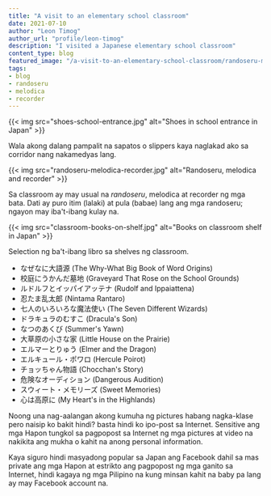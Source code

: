 ```yaml
---
title: "A visit to an elementary school classroom"
date: 2021-07-10
author: "Leon Timog"
author_url: "profile/leon-timog"
description: "I visited a Japanese elementary school classroom"
content_type: blog
featured_image: "/a-visit-to-an-elementary-school-classroom/randoseru-melodica-recorder.jpg"
tags:
- blog
- randoseru
- melodica
- recorder
---
```

{{< img src="shoes-school-entrance.jpg" alt="Shoes in school entrance in Japan" >}}

Wala akong dalang pampalit na sapatos o slippers kaya naglakad ako sa corridor nang nakamedyas lang.

{{< img src="randoseru-melodica-recorder.jpg" alt="Randoseru, melodica and recorder" >}}

Sa classroom ay may usual na *randoseru*, melodica at recorder ng mga bata. Dati ay puro itim (lalaki) at pula (babae) lang ang mga randoseru; ngayon may iba't-ibang kulay na. 

{{< img src="classroom-books-on-shelf.jpg" alt="Books on classroom shelf in Japan" >}}

Selection ng ba't-ibang libro sa shelves ng classroom.

- なぜなに大語源 (The Why-What Big Book of Word Origins)
- 校庭にうかんだ墓地 (Graveyard That Rose on the School Grounds)
- ルドルフとイッパイアッテナ (Rudolf and Ippaiattena)
- 忍たま乱太郎 (Nintama Rantaro)
- 七人のいろいろな魔法使い (The Seven Different Wizards)
- ドラキュラのむすこ (Dracula's Son)
- なつのあくび (Summer's Yawn)
- 大草原の小さな家 (Little House on the Prairie)
- エルマーとりゅう (Elmer and the Dragon)
- エルキュール・ポワロ (Hercule Poirot)
- チョッちゃん物語 (Chocchan's Story)
- 危険なオーディション (Dangerous Audition)
- スウィート・メモリーズ (Sweet Memories)
- 心は高原に (My Heart's in the Highlands)

Noong una nag-aalangan akong kumuha ng pictures habang nagka-klase pero naisip ko bakit hindi? basta hindi ko ipo-post sa Internet. Sensitive ang mga Hapon tungkol sa pagpopost sa Internet ng mga pictures at video na nakikita ang mukha o kahit na anong personal information.

Kaya siguro hindi masyadong popular sa Japan ang Facebook dahil sa mas private ang mga Hapon at estrikto ang pagpopost ng mga ganito sa Internet, hindi kagaya ng mga Pilipino na kung minsan kahit na baby pa lang ay may Facebook account na.